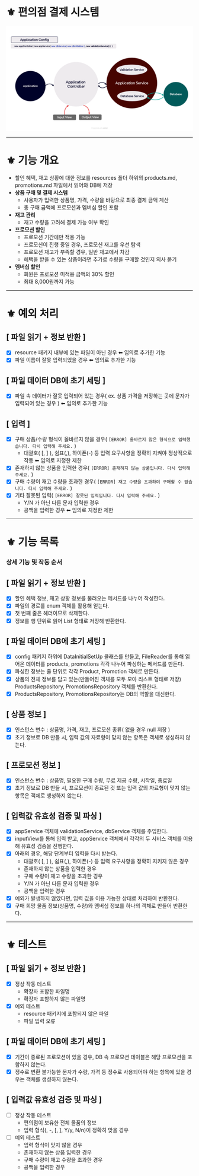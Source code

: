 # ⚜️ 편의점 결제 시스템

![편의점_결제_시스템.png](src/main/resources/image/flowChart.png)
<hr>

# ⚜️ 기능 개요 
- 할인 혜택, 재고 상황에 대한 정보를 resources 폴더 하위의 products.md, promotions.md 파일에서 읽어와 DB에 저장
- **상품 구매 및 결제 시스템**
  - 사용자가 입력한 상품명, 가격, 수량을 바탕으로 최종 결제 금액 계산
  - 총 구매 금액에 프로모션과 멤버십 할인 포함
- **재고 관리**
  - 재고 수량을 고려해 결제 가능 여부 확인
- **프로모션 할인**
  - 프로모션 기간에만 적용 가능
  - 프로모션이 진행 중일 경우, 프로모션 재고를 우선 탐색
  - 프로모션 재고가 부족할 경우, 일반 재고에서 차감
  - 혜택을 받을 수 있는 상품이라면 추가로 수량을 구매할 것인지 의사 묻기
- **멤버십 할인**
  - 회원은 프로모션 미적용 금액의 30% 할인
  - 최대 8,000원까지 가능
<hr>

# ⚜️ 예외 처리
## [ 파일 읽기 + 정보 반환 ]
- [x] resource 패키지 내부에 있는 파일이 아닌 경우 ⬅︎ 임의로 추가한 기능
- [x] 파일 이름이 잘못 입력되었을 경우 ⬅︎ 임의로 추가한 기능 

## [ 파일 데이터 DB에 초기 세팅 ]
- [x] 파일 속 데이터가 잘못 입력되어 있는 경우( ex. 상품 가격을 저장하는 곳에 문자가 입력되어 있는 경우 ) ⬅︎ 임의로 추가한 기능 

## [ 입력 ]
- [x] 구매 상품/수량 형식이 올바르지 않을 경우( `[ERROR] 올바르지 않은 형식으로 입력했습니다. 다시 입력해 주세요.` )
  - 대괄호( [, ] ), 쉼표(,), 하이픈(-) 등 입력 요구사항을 정확히 지켜야 정상적으로 작동 ⬅︎ 임의로 지정한 제한
- [x] 존재하지 않는 상품을 입력한 경우( `[ERROR] 존재하지 않는 상품입니다. 다시 입력해 주세요.` )
- [x] 구매 수량이 재고 수량을 초과한 경우( `[ERROR] 재고 수량을 초과하여 구매할 수 없습니다. 다시 입력해 주세요.` )
- [x] 기타 잘못된 입력( `[ERROR] 잘못된 입력입니다. 다시 입력해 주세요.` )
  - Y/N 가 아닌 다른 문자 입력한 경우
  - 공백을 입력한 경우 ⬅︎ 임의로 지정한 제한

<hr>

# ⚜️ 기능 목록
### 상세 기능 및 작동 순서
## [ 파일 읽기 + 정보 반환 ]
- [x] 할인 혜택 정보, 재고 상황 정보를 불러오는 메서드를 나누어 작성한다.
- [x] 파일의 경로를 enum 객체를 활용해 얻는다.
- [x] 첫 번째 줄은 헤더이므로 삭제한다.
- [x] 정보를 행 단위로 읽어 List<String> 형태로 저장해 반환한다.

## [ 파일 데이터 DB에 초기 세팅 ]
- [x] config 패키지 하위에 DataInitialSetUp 클래스를 만들고, FileReader를 통해 읽어온 데이터를 products, promotions 각각 나누어 파싱하는 메서드를 만든다.
- [x] 파싱한 정보는 줄 단위로 각각 Product, Promotion 객체로 만든다.
- [x] 상품의 전체 정보를 담고 있는(만들어진 객체를 모두 모아 리스트 형태로 저장) ProductsRepository, PromotionsRepository 객체를 반환한다.
- [x] ProductsRepository, PromotionsRepository는 DB의 역할을 대신한다. 

## [ 상품 정보 ]
- [x] 인스턴스 변수 : 상품명, 가격, 재고, 프로모션 종류( 없을 경우 null 저장 )
- [x] 초기 정보로 DB 만들 시, 입력 값의 자료형이 맞지 않는 항목은 객체로 생성하지 않는다.

## [ 프로모션 정보 ]
- [x] 인스턴스 변수 : 상품명, 필요한 구매 수량, 무료 제공 수량, 시작일, 종료일
- [x] 초기 정보로 DB 만들 시, 프로모션이 종료된 것 또는 입력 값의 자료형이 맞지 않는 항목은 객체로 생성하지 않는다.

## [ 입력값 유효성 검증 및 파싱 ]
- [x] appService 객체에 validationService, dbService 객체를 주입한다.
- [x] inputView를 통해 입력 받고, appService 객체에서 각각의 두 서비스 객체를 이용해 유효성 검증을 진행한다.
- [x] 아래의 경우, 해당 단계부터 입력을 다시 받는다.
  - 대괄호( [, ] ), 쉼표(,), 하이픈(-) 등 입력 요구사항을 정확히 지키지 않은 경우
  - 존재하지 않는 상품을 입력한 경우
  - 구매 수량이 재고 수량을 초과한 경우
  - Y/N 가 아닌 다른 문자 입력한 경우
  - 공백을 입력한 경우
- [x] 예외가 발생하지 않았다면, 입력 값을 이용 가능한 상태로 처리하여 반환한다.
- [x] 구매 희망 물품 정보(상품명, 수량)와 멤버십 정보를 하나의 객체로 만들어 반환한다.

<hr>

# ⚜️ 테스트
## [ 파일 읽기 + 정보 반환 ]
- [x] 정상 작동 테스트
  - 확장자 포함한 파일명
  - 확장자 포함하지 않는 파일명
- [x] 예외 테스트
  - resource 패키지에 포함되지 않은 파일
  - 파일 입력 오류

## [ 파일 데이터 DB에 초기 세팅 ]
- [x] 기간이 종료된 프로모션이 있을 경우, DB 속 프로모션 테이블은 해당 프로모션을 포함하지 않는다. 
- [x] 정수로 변환 불가능한 문자가 수량, 가격 등 정수로 사용되어야 하는 항목에 있을 경우는 객체를 생성하지 않는다. 

## [ 입력값 유효성 검증 및 파싱 ]
- [ ] 정상 작동 테스트
  - 편의점이 보유한 전체 물품의 정보
  - 입력 형식(, -, [, ], Y/y, N/n)이 정확히 맞을 경우
- [ ] 예외 테스트
  - 입력 형식이 맞지 않을 경우
  - 존재하지 않는 상품 읿력한 경우
  - 구매 수량이 재고 수량을 초과한 경우
  - 공백을 입력한 경우 